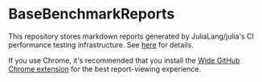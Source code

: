 # BaseBenchmarkReports

This repository stores markdown reports generated by JuliaLang/julia's CI performance testing infrastructure. See [here](https://github.com/JuliaCI/Nanosoldier.jl) for details.

If you use Chrome, it's recommended that you install the [Wide GitHub Chrome extension](https://chrome.google.com/webstore/detail/wide-github/kaalofacklcidaampbokdplbklpeldpj?hl=en) for the best report-viewing experience.
